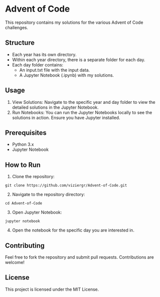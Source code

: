 # Advent of Code
This repository contains my solutions for the various Advent of Code challenges.

## Structure

- Each year has its own directory.
- Within each year directory, there is a separate folder for each day.
- Each day folder contains:
  - An input.txt file with the input data.
  - A Jupyter Notebook (.ipynb) with my solutions.

## Usage

1. View Solutions: Navigate to the specific year and day folder to view the detailed solutions in the Jupyter Notebook.
2. Run Notebooks: You can run the Jupyter Notebooks locally to see the solutions in action. Ensure you have Jupyter installed.

## Prerequisites
 - Python 3.x
 - Jupyter Notebook
 
## How to Run

1. Clone the repository:

```git clone https://github.com/viziergr/Advent-of-Code.git```

2. Navigate to the repository directory:

```cd Advent-of-Code```

3. Open Jupyter Notebook:

```jupyter notebook```

4. Open the notebook for the specific day you are interested in.

## Contributing

Feel free to fork the repository and submit pull requests. Contributions are welcome!

## License

This project is licensed under the MIT License.

